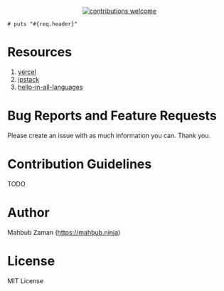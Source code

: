 <p align="center">
<a href="https://github.com/lifeparticle/Hello/issues"><img alt="contributions welcome" src="https://img.shields.io/badge/contributions-welcome-brightgreen.svg?style=flat"/></a>
</p>

```
# puts "#{req.header}"
```

Resources
============
1. [vercel](https://vercel.com/docs/edge-network/headers#inlinecode)
2. [ipstack](https://ipstack.com/)
3. [hello-in-all-languages](https://github.com/stathisg/hello-in-all-languages)

Bug Reports and Feature Requests
============
Please create an issue with as much information you can. Thank you.

Contribution Guidelines
============
TODO

Author
============
Mahbub Zaman (https://mahbub.ninja)

License
============
MIT License
